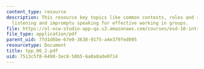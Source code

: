 ```yaml
---
content_type: resource
description: This resource key topics like common contexts, roles and rules, active
  listening and impromptu speaking for effective working in groups.
file: https://ol-ocw-studio-app-qa.s3.amazonaws.com/courses/esd-10-introduction-to-technology-and-policy-fall-2006/7513c5f864983ec858b56a0a0ade0714_tpp_06_2.pdf
file_type: application/pdf
parent_uid: 7fd1d6be-67e0-3630-9175-a4e379fed095
resourcetype: Document
title: tpp_06_2.pdf
uid: 7513c5f8-6498-3ec8-58b5-6a0a0ade0714
---
```

